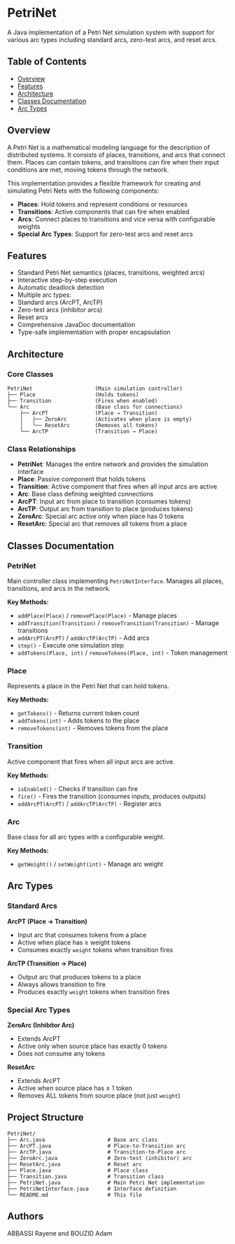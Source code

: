 # PetriNet

A Java implementation of a Petri Net simulation system with support for various arc types including standard arcs, zero-test arcs, and reset arcs.

## Table of Contents
- [Overview](#overview)
- [Features](#features)
- [Architecture](#architecture)
- [Classes Documentation](#classes-documentation)
- [Arc Types](#arc-types)


## Overview

A Petri Net is a mathematical modeling language for the description of distributed systems. It consists of places, transitions, and arcs that connect them. Places can contain tokens, and transitions can fire when their input conditions are met, moving tokens through the network.

This implementation provides a flexible framework for creating and simulating Petri Nets with the following components:
- **Places**: Hold tokens and represent conditions or resources
- **Transitions**: Active components that can fire when enabled
- **Arcs**: Connect places to transitions and vice versa with configurable weights
- **Special Arc Types**: Support for zero-test arcs and reset arcs

## Features

-  Standard Petri Net semantics (places, transitions, weighted arcs)
-  Interactive step-by-step execution
-  Automatic deadlock detection
-  Multiple arc types:
  - Standard arcs (ArcPT, ArcTP)
  - Zero-test arcs (inhibitor arcs)
  - Reset arcs
-  Comprehensive JavaDoc documentation
-  Type-safe implementation with proper encapsulation

## Architecture

### Core Classes

```
PetriNet                    (Main simulation controller)
├── Place                   (Holds tokens)
├── Transition              (Fires when enabled)
└── Arc                     (Base class for connections)
    ├── ArcPT               (Place → Transition)
    │   ├── ZeroArc         (Activates when place is empty)
    │   └── ResetArc        (Removes all tokens)
    └── ArcTP               (Transition → Place)
```

### Class Relationships

- **PetriNet**: Manages the entire network and provides the simulation interface
- **Place**: Passive component that holds tokens
- **Transition**: Active component that fires when all input arcs are active
- **Arc**: Base class defining weighted connections
- **ArcPT**: Input arc from place to transition (consumes tokens)
- **ArcTP**: Output arc from transition to place (produces tokens)
- **ZeroArc**: Special arc active only when place has 0 tokens
- **ResetArc**: Special arc that removes all tokens from a place

## Classes Documentation

### PetriNet
Main controller class implementing `PetriNetInterface`. Manages all places, transitions, and arcs in the network.

**Key Methods:**
- `addPlace(Place)` / `removePlace(Place)` - Manage places
- `addTransition(Transition)` / `removeTransition(Transition)` - Manage transitions
- `addArcPT(ArcPT)` / `addArcTP(ArcTP)` - Add arcs
- `step()` - Execute one simulation step
- `addTokens(Place, int)` / `removeTokens(Place, int)` - Token management

### Place
Represents a place in the Petri Net that can hold tokens.

**Key Methods:**
- `getTokens()` - Returns current token count
- `addTokens(int)` - Adds tokens to the place
- `removeTokens(int)` - Removes tokens from the place

### Transition
Active component that fires when all input arcs are active.

**Key Methods:**
- `isEnabled()` - Checks if transition can fire
- `fire()` - Fires the transition (consumes inputs, produces outputs)
- `addArcPT(ArcPT)` / `addArcTP(ArcTP)` - Register arcs

### Arc
Base class for all arc types with a configurable weight.

**Key Methods:**
- `getWeight()` / `setWeight(int)` - Manage arc weight

## Arc Types

### Standard Arcs

**ArcPT (Place → Transition)**
- Input arc that consumes tokens from a place
- Active when place has ≥ weight tokens
- Consumes exactly `weight` tokens when transition fires

**ArcTP (Transition → Place)**
- Output arc that produces tokens to a place
- Always allows transition to fire
- Produces exactly `weight` tokens when transition fires

### Special Arc Types

**ZeroArc (Inhibitor Arc)**
- Extends ArcPT
- Active only when source place has exactly 0 tokens
- Does not consume any tokens

**ResetArc**
- Extends ArcPT
- Active when source place has ≥ 1 token
- Removes ALL tokens from source place (not just `weight`)

## Project Structure

```
PetriNet/
├── Arc.java                    # Base arc class
├── ArcPT.java                  # Place-to-Transition arc
├── ArcTP.java                  # Transition-to-Place arc
├── ZeroArc.java                # Zero-test (inhibitor) arc
├── ResetArc.java               # Reset arc
├── Place.java                  # Place class
├── Transition.java             # Transition class
├── PetriNet.java               # Main Petri Net implementation
├── PetriNetInterface.java      # Interface definition
└── README.md                   # This file
```

## Authors

ABBASSI Rayene and BOUZID Adam
